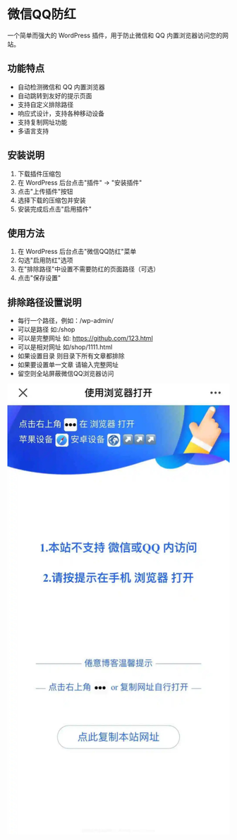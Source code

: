 # 微信QQ防红

一个简单而强大的 WordPress 插件，用于防止微信和 QQ 内置浏览器访问您的网站。

## 功能特点

- 自动检测微信和 QQ 内置浏览器
- 自动跳转到友好的提示页面
- 支持自定义排除路径
- 响应式设计，支持各种移动设备
- 支持复制网址功能
- 多语言支持

## 安装说明

1. 下载插件压缩包
2. 在 WordPress 后台点击"插件" -> "安装插件"
3. 点击"上传插件"按钮
4. 选择下载的压缩包并安装
5. 安装完成后点击"启用插件"

## 使用方法

1. 在 WordPress 后台点击"微信QQ防红"菜单
2. 勾选"启用防红"选项
3. 在"排除路径"中设置不需要防红的页面路径（可选）
4. 点击"保存设置"

## 排除路径设置说明

- 每行一个路径，例如：/wp-admin/
- 可以是路径 如:/shop
- 可以是完整网址 如: https://github.com/123.html
- 可以是相对网址 如/shop/1111.html
- 如果设置目录 则目录下所有文章都排除
- 如果要设置单一文章 请输入完整网址
- 留空则全站屏蔽微信QQ浏览器访问

![微信QQ防红插件截图](https://raw.githubusercontent.com/imrelax/wxqq-jump/refs/heads/main/659d06cb80f3c.jpg)
